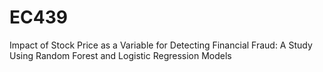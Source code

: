 # EC439
Impact of Stock Price as a Variable for Detecting Financial Fraud: A Study Using Random  Forest and Logistic Regression Models
